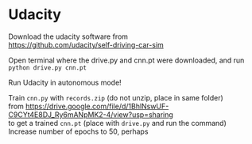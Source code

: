 # Udacity

Download the udacity software from  
https://github.com/udacity/self-driving-car-sim  

Open terminal where the drive.py and cnn.pt were downloaded, and run  
```python drive.py cnn.pt```  

Run Udacity in autonomous mode!

Train ```cnn.py```  with ```records.zip``` (do not unzip, place in same folder)  
from https://drive.google.com/file/d/1BhlNswUF-C9CYt4E8DJ_Ry6mANpMK2-4/view?usp=sharing  
to get a trained ```cnn.pt``` (place with ```drive.py``` and run the command)  
Increase number of epochs to 50, perhaps
